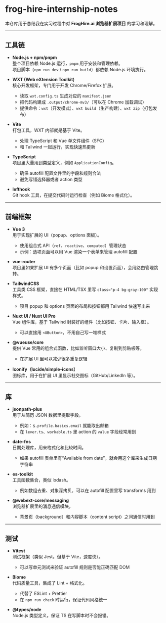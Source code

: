# frog-hire-internship-notes

本仓库用于总结我在实习过程中对 **FrogHire.ai 浏览器扩展项目** 的学习和理解。  

---

## 工具链

- **Node.js + npm/pnpm**  
  整个项目依赖 Node.js 运行，`pnpm` 用于安装和管理依赖。  
  项目脚本（`npm run dev` / `npm run build`）都依赖 Node.js 环境执行。  

- **WXT (Web eXtension Toolkit)**  
  核心开发框架，专门用于开发 Chrome/Firefox 扩展。  
  - 读取 `wxt.config.ts` 生成对应的 `manifest.json`  
  - 把代码构建成 `.output/chrome-mv3/`（可以在 Chrome 加载调试）  
  - 提供命令：`wxt`（开发模式）、`wxt build`（生产构建）、`wxt zip`（打包发布）  

- **Vite**  
  打包工具，WXT 内部就是基于 Vite。  
  - 处理 TypeScript 和 Vue 单文件组件（SFC）  
  - 和 Tailwind 一起运行，实现快速热更新  

- **TypeScript**  
  项目里大量用到类型定义，例如 `ApplicationConfig`。  
  - 确保 autofill 配置文件里的字段和规则合法  
  - 避免写错选择器或者 action 类型  

- **lefthook**  
  Git hook 工具，在提交代码时运行检查（例如 Biome 格式化）。  

---

## 前端框架

- **Vue 3**  
  用于实现扩展的 UI（popup、options 面板）。  
  - 使用组合式 API（`ref`、`reactive`、`computed`）管理状态  
  - 示例：选项页面可以用 Vue 渲染一个表单来管理 autofill 配置  

- **vue-router**  
  项目里如果扩展 UI 有多个页面（比如 popup 和设置页面），会用路由管理跳转。  

- **TailwindCSS**  
  工具类 CSS 框架，直接在 HTML/TSX 里写 `class="p-4 bg-gray-100"` 实现样式。  
  - 项目 popup 和 options 页面的布局和按钮都用 Tailwind 快速写出来  

- **Nuxt UI / Nuxt UI Pro**  
  Vue 组件库，基于 Tailwind 封装好的组件（比如按钮、卡片、输入框）。  
  - 可以直接用 `<UButton>`，不用自己写一堆样式  

- **@vueuse/core**  
  提供 Vue 常用的组合式函数，比如监听窗口大小、复制到剪贴板等。  
  - 在扩展 UI 里可以减少很多重复逻辑  

- **Iconify（lucide/simple-icons）**  
  图标库，用于在扩展 UI 里显示社交图标（GitHub/LinkedIn 等）。  

---

## 库

- **jsonpath-plus**  
  用于从简历 JSON 数据里提取字段。  
  - 例如：`$.profile.basics.email` 就能取出邮箱  
  - 在 `lever.ts`、`workable.ts` 里 action 的 `value` 字段经常用到  

- **date-fns**  
  日期处理库，用来格式化和比较时间。  
  - 如果 autofill 表单里有“Available from date”，就会用这个库来生成日期字符串  

- **es-toolkit**  
  工具函数集合，类似 lodash。  
  - 例如数组去重、对象深拷贝，可以在 autofill 配置里写 transforms 用到  

- **@webext-core/messaging**  
  浏览器扩展里的消息通信模块。  
  - 背景页（background）和内容脚本（content script）之间通信时用到  

---

## 测试

- **Vitest**  
  测试框架（类似 Jest，但基于 Vite，速度快）。  
  - 可以写单元测试来验证 autofill 规则是否能正确匹配 DOM  

- **Biome**  
  代码质量工具，集成了 Lint + 格式化。  
  - 代替了 ESLint + Prettier  
  - 在 `npm run check` 时运行，保证代码风格统一  

- **@types/node**  
  Node.js 类型定义，保证 TS 在写脚本时不会报错。  
